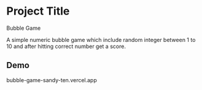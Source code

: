 # Project Title

Bubble Game

A simple numeric bubble game which include random integer between 1 to 10 and after hitting correct number get a score.


## Demo

bubble-game-sandy-ten.vercel.app
